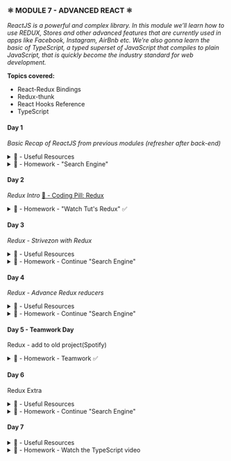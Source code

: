 ### ⚛️ MODULE 7 - ADVANCED REACT ⚛️

_ReactJS is a powerful and complex library. In this module we’ll learn how to use REDUX, Stores and other advanced features that are currently used in apps like Facebook, Instagram, AirBnb etc. We’re also gonna learn the basic of TypeScript, a typed superset of JavaScript that compiles to plain JavaScript, that is quickly become the industry standard for web development._

**Topics covered:**

- React-Redux Bindings
- Redux-thunk
- React Hooks Reference
- TypeScript

#### Day 1

_Basic Recap of ReactJS from previous modules (refresher after back-end)_

<details>
<summary>🔗 - Useful Resources</summary>

- [REDUX](https://redux.js.org/)
- [React Redux](https://react-redux.js.org/)
- [TypeScript](https://www.typescriptlang.org/)
- [React Hooks](https://reactjs.org/docs/hooks-intro.html)
- [React Router](https://reactrouter.com/web/guides/quick-start)
</details>

<details>
<summary>🥇 - Homework - "Search Engine"</summary>

**Create a "Search Engine" for Remote Jobs.**

Complete the homework and submit it before 17.00 GMT +1.

**Jobs Search Engine**
You are in charge of building a "Search Engine" for Remote Jobs.

The application should have a search page where the user can input the desired position and retrieve relevant results.

From the results, every company name should be clickable and redirect to a /company-detail page where all the jobs from that company are listed.

API DOCS
https://remotive.io/api-documentation

Examples
https://remotive.io/api/remote-jobs?search=front%20end

https://remotive.io/api/remote-jobs?company_name=olla

**Features**

- Home page with search-bar for jobs
- Company detail page with their results only

**EXTRA**:

- implement also a filter by category; valid categories can be retrieved performing a GET request on this endpoint: https://remotive.io/api/remote-jobs/categories

</details>

#### Day 2

_Redux Intro_
[💊 - Coding Pill: Redux](https://youtu.be/n93GQorqcMY)

<details><summary>🥇 - Homework - "Watch Tut's Redux" ✅</summary>

[Redux Tutorial 18 episodes - Codevolution](https://www.youtube.com/watch?v=9boMnm5X9ak&list=RDCMUC80PWRj_ZU8Zu0HSMNVwKWw&start_radio=1&rv=9boMnm5X9ak&t=5)

Homework for today is divided in two solo activities:

**Watch the React Redux videos provided for a better understanding of the topic (don't be scared by the amount, it's ~ 1:40h in total)**

- Be able to present a brief overview on three of these Redux - related topics (you can choose):
- Immutability in Redux
- Predictability in Redux
- Actions
- Reducers
- mapStateToProps
- mapDispatchToProps
- Redux middlewares
- the connect function</details>

#### Day 3

_Redux - Strivezon with Redux_

<details><summary>🔗 - Useful Resources</summary>

- [Does it mutate?](https://doesitmutate.xyz/)
</details>

<details><summary>🥇 - Homework - Continue "Search Engine" </summary>
_You are in charge of building a "Search Engine" for Job Posting.
The application should have a search page where the user can input the desired position and retrieve
relevant results._

**START FROM MONDAY'S WORK**

- Today's task is to add a Redux store to your project
- Give the user the ability to set as "favourite" as many **companies** as he/she likes.
- This favourite companies list must be entirely saved in the redux store, and **rendered in a separate page**.
  _(create a route on /favourites, for example)._

- Also link your company detail page on every entry in this favourites page, just like you did on the main results.
  **EXTRA:**

- Allow the user to also remove a company from his/her favourites.
- Handle every error that you can think of by using redux actions and reducers (eg. {type: "SET_ERROR", payload: "404"})
  and display it by reading the global state to inform the user.

</details>

#### Day 4

_Redux - Advance Redux reducers_

<details><summary>🔗 - Useful Resources</summary>

- [Redux Thunk Github](https://github.com/reduxjs/redux-thunk)
- [Combiner Reducers](https://redux.js.org/api/combinereducers)
</details>

<details><summary>🥇 - Homework - Continue "Search Engine" </summary>
Continue with M7D3  "Search Engine" 
    It's time to split our single reducer into multiple ones and introduce redux-thunk in our app for performing asynchronous action dispatching.
    Create two separate reducers: one will continue to store our favourites, and the other will be dedicated to host the array coming from the jobs search results.
    To fill this portion of the redux store, move your fetch method into a thunk action creator like we did this morning for dispatching the right action just when the search results are fully loaded.
    Keep intact the rest of the functionalities, and if you didn't already, give the user the ability to remove a job from the favourites list.
</details>

#### Day 5 - Teamwork Day

Redux - add to old project(Spotify)

<details><summary>🥇 - Homework - Teamwork ✅</summary>

**Redux Spotify**

_Organize with your team to have a common version of Reacy Spotify connected to the RapidAPI API, through the Strive endpoint. Alternatively, you can start from the attached template._

##### 💿 Album Page

**Parameter:** album id
**Endpoint :** https://striveschool-api.herokuapp.com/api/deezer/album/{id}
**Example:** https://striveschool-api.herokuapp.com/api/deezer/album/75621062

##### 🎸 Artist page

**Parameter:** artist id
**Endpoint:** https://striveschool-api.herokuapp.com/api/deezer/artist/{id}
**Example:** https://striveschool-api.herokuapp.com/api/deezer/artist/412

##### 🔍 Search

**Parameter:** query
**Endpoint:** https://striveschool-api.herokuapp.com/api/deezer/search?q={query}
**Example:** https://striveschool-api.herokuapp.com/api/deezer/search?q=queen

_Once you have it, transform the application by using Redux stores in order to maintain the status of the application._

##### 📑 Features:

- Homepage, Album page, Artist page
- When clicking on a song, the name and the details should appear in the "player" section
- Next to each song, you should be able to "Like" the song. From that moment on, wherever the song appears, the like "status" should be maintained

_EXTRA:_

- [x] Save in the redux store the songs you retrieve from the APIs as well
- [x] Be able to add songs to other playlists besides the playing queue
- [x] Implement an UNDO functionality

##### 💡 Hints:

- Use the store for saving the songs the user liked and check accordingly everytime you display a song
- Use the store for keeping track of the song that is currently playing.
- Use redux-thunk to wrap your async calls in reusable actions
- For the undo:

`npm i redux-undo`

- Or if you really want to implement it yourself: https://redux.js.org/recipes/implementing-undo-history

</details>

#### Day 6

Redux Extra

<details><summary>🔗 - Useful Resources</summary>

- [Redux Presist](https://github.com/rt2zz/redux-persist)
- [Redux Presist Transform Encrypt](https://github.com/maxdeviant/redux-persist-transform-encrypt)
- [Redux Hooks](https://react-redux.js.org/api/hooks)
- [NextJs](https://nextjs.org/)

</details>

<details><summary>🥇 - Homework - Continue "Search Engine" </summary>

_You are in charge of building a "Search Engine" for Job Posting.
The application should have a search page where the user can set the position (or tech) and the location._

**START FROM Day 4's WORK**
_Let's refactor the project using some new techniques: Redux Hooks and redux-persist!_

- Track down the functional components in your application and replace their connect function with useSelector and useDispatch.
- Install the redux-persist package from npm (npm i redux-persist) and add it to your project. The goal is to make your redux store survive a browser refresh.
  Try to use the session storage of your browser as its engine.

[EXTRA]

- For some extra practise, transform some class components in your project into functional ones and apply useSelector and useDispatch to keep their functionalities.
- encrypt your session storage keys with AES using redux-persist-transform-encrypt, keep the key into a .env file
- Create a NextJS App following the docs tutorial:
  https://nextjs.org/learn/basics/create-nextjs-app?utm_source=next-site&utm_medium=nav-cta&utm_campaign=next-website

</details>

#### Day 7

<details><summary>🔗 - Useful Resources</summary>

- [TypeScript Official Website](https://www.typescriptlang.org/)
- [TypeScript quick start & reference](https://www.typescriptlang.org/docs/handbook/typescript-in-5-minutes.html)

</details>

<details><summary>🥇 - Homework - Watch the TypeScript video </summary>
🥇 - Homework

Watch the TypeScript video provided for a better understanding of the topic
Be able to present a brief overview on three of these TypeScript related topics (you can choose):

- General overview (what it is, how it helps, differences from plain JS)
- The TS compiler (why is needed, how can be used)
- Type Inference
- The ‘any’ Type
- The Union Type
- The Tuple Type
- Interfaces in TS
- Generics in TS

[TS Tut](https://youtu.be/wyO8RWl1ges)

#### Day 8

<details><summary>🔗 - Useful Resources</summary>

- [create-react-app TypeScript support](https://create-react-app.dev/docs/adding-typescript/)
- [socket.io Website](https://socket.io/)
- [ The WebSocket protocol](https://en.wikipedia.org/wiki/WebSocket)

</details>

<details><summary>🥇 - Homework -  Music Search Engine TypeScript  </summary>

_Today you'll create a new TypeScript application from scratch.
Fulfill the requirements and try to implement as best as you can typings and interfaces.
The application will be a Music Search Engine!_

Implement a nice main page with an input field for the search and re-use the same page to show the search results.

Clicking on any result should bring the user on a detail page, which will fetch the data for that particular track. Show on this detail page information you consider relevant about the song (i.e. title, album, duration ecc.)

**API INFO:**
For the main search use

    https://striveschool-api.herokuapp.com/api/deezer/search?q=whatever

to get the results.

Use the id property of any resulting track to fetch detail information with
https://striveschool-api.herokuapp.com/api/deezer/track/:id

**HINTS:**

- As usual split your application in many reusable components
- Implement props & state interfaces for each one of them
- Skip the Redux approach and fetch data directly in your components and store them in local states (we didn't had the chance to talk about Redux typings)
</details>

#### Day 9

[💊 - Coding Pill: TypeScript + Redux](https://youtu.be/ubWiHeuFHAI)

<details><summary>🔗 - Useful Resources</summary>

- [create-react-app TypeScript support](https://create-react-app.dev/docs/adding-typescript/)
- [ tsconfig reference](hhttps://www.typescriptlang.org/tsconfig)
- [DefinitelyTyped homepage](https://definitelytyped.org/)

</details>

<details><summary>🥇 - Homework - Strivestaurant convert TypeScript  </summary>

**\_PASTA IS BACK!**

It's time to convert the Strivestaurant project into TypeScript!
Clone the repo → [HERE](https://github.com/irvelervel/strivestaurant-M7) ←

Currently the application is written in plain JS. To start you can choose between:

**Create a new TS create-react-app using the command:**
npx create-react-app strivestaurant --template typescript
and manually copy all the relevant files and components into it, renaming every .js/.jsx file into .ts/.tsx.

**OR**

**In the repo you just cloned execute:**
npm i typescript @types/node @types/react @types/react-dom @types/jest
And rename every .js/.jsx file into .ts/.tsx.
When you run the project for the first time, a tsconfig.json file will be automatically generated and the editor will start showing you the missing types in the code.

No matter which route you choose, after setting up the project don't forget to install the typings for react-router-dom, because the projects needs them:
npm i @types/react-router-dom

Implement typings and interfaces the best you can and make the project run again!

</details>

#### Day 10 - Benchmark

<details><summary>🥇 - Homework - WeatherApp TS</summary>
Should I carry the Umbrella with me?
 
You are in charge of building a new App for checking the weather around the world!

_Use ReactJS and OPTIONALLY any new skill learned in this module :_

- Redux
- Functional components
- React Hooks
- TypeScript

**Features**
The user should be able to select the city and receive the weather info (is it going to rain? temperature? next days?)
You can use Open Weather APIs to build your own Weather website!
https://openweathermap.org/api
Study the APIs, if you choose to go with TS build your interfaces and start building the best weather app out there!

</details>
